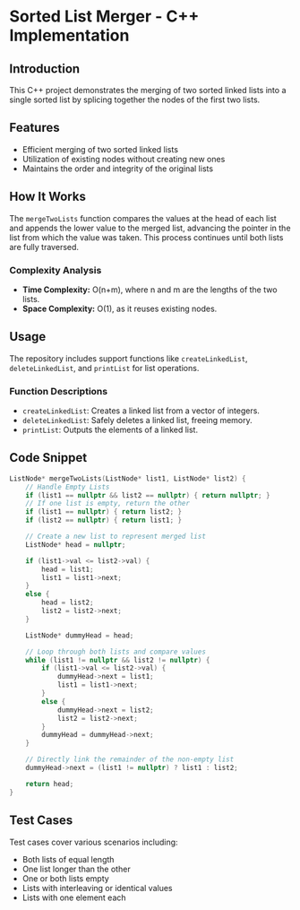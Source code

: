 # Sorted List Merger - C++ Implementation

## Introduction
This C++ project demonstrates the merging of two sorted linked lists into a single sorted list by splicing together the nodes of the first two lists.

## Features
- Efficient merging of two sorted linked lists
- Utilization of existing nodes without creating new ones
- Maintains the order and integrity of the original lists

## How It Works
The `mergeTwoLists` function compares the values at the head of each list and appends the lower value to the merged list, advancing the pointer in the list from which the value was taken. This process continues until both lists are fully traversed.

### Complexity Analysis
- **Time Complexity:** O(n+m), where n and m are the lengths of the two lists.
- **Space Complexity:** O(1), as it reuses existing nodes.

## Usage
The repository includes support functions like `createLinkedList`, `deleteLinkedList`, and `printList` for list operations.

### Function Descriptions
- `createLinkedList`: Creates a linked list from a vector of integers.
- `deleteLinkedList`: Safely deletes a linked list, freeing memory.
- `printList`: Outputs the elements of a linked list.

## Code Snippet
```cpp
ListNode* mergeTwoLists(ListNode* list1, ListNode* list2) {
	// Handle Empty Lists
	if (list1 == nullptr && list2 == nullptr) { return nullptr; }
	// If one list is empty, return the other
	if (list1 == nullptr) { return list2; }
	if (list2 == nullptr) { return list1; }

	// Create a new list to represent merged list
	ListNode* head = nullptr;

	if (list1->val <= list2->val) {
		head = list1;
		list1 = list1->next;
	}
	else {
		head = list2;
		list2 = list2->next;
	}

	ListNode* dummyHead = head;

	// Loop through both lists and compare values
	while (list1 != nullptr && list2 != nullptr) {
		if (list1->val <= list2->val) {
			dummyHead->next = list1;
			list1 = list1->next;
		}
		else {
			dummyHead->next = list2;
			list2 = list2->next;
		}
		dummyHead = dummyHead->next;
	}

	// Directly link the remainder of the non-empty list
	dummyHead->next = (list1 != nullptr) ? list1 : list2;

	return head;
}
```

## Test Cases
Test cases cover various scenarios including:
- Both lists of equal length
- One list longer than the other
- One or both lists empty
- Lists with interleaving or identical values
- Lists with one element each
